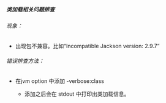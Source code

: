 ##### 类加载相关问题排查

###### 现象：

- 出现包不兼容。比如“Incompatible Jackson version: 2.9.7”

###### 错误排查方法：

- 在jvm option 中添加 -verbose:class
  
  - 添加之后会在 stdout 中打印出类加载信息。
